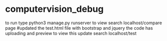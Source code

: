 # computervision_debug
to run type  python3 manage.py runserver
to view search localhost/compare page
#updated the test.html file with bootstrap and jquery the code has uploading and preview
to view this update search localhost/test 
